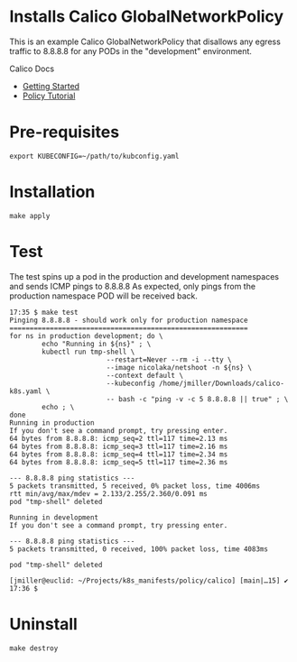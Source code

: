 # Installs Calico GlobalNetworkPolicy

This is an example Calico GlobalNetworkPolicy that disallows any egress traffic to 8.8.8.8 for any
PODs in the "development" environment.

Calico Docs
- [Getting Started](https://projectcalico.docs.tigera.io/security/calico-network-policy)
- [Policy Tutorial](https://docs.projectcalico.org/security/tutorials/calico-policy)

# Pre-requisites

```shell
export KUBECONFIG=~/path/to/kubconfig.yaml
```

# Installation

```shell
make apply
```

# Test

The test spins up a pod in the production and development namespaces and sends ICMP pings to 8.8.8.8
As expected, only pings from the production namespace POD will be received back.


```shell
17:35 $ make test
Pinging 8.8.8.8 - should work only for production namespace
===========================================================
for ns in production development; do \
        echo "Running in ${ns}" ; \
        kubectl run tmp-shell \
                        --restart=Never --rm -i --tty \
                        --image nicolaka/netshoot -n ${ns} \
                        --context default \
                        --kubeconfig /home/jmiller/Downloads/calico-k8s.yaml \
                        -- bash -c "ping -v -c 5 8.8.8.8 || true" ; \
        echo ; \
done
Running in production
If you don't see a command prompt, try pressing enter.
64 bytes from 8.8.8.8: icmp_seq=2 ttl=117 time=2.13 ms
64 bytes from 8.8.8.8: icmp_seq=3 ttl=117 time=2.16 ms
64 bytes from 8.8.8.8: icmp_seq=4 ttl=117 time=2.34 ms
64 bytes from 8.8.8.8: icmp_seq=5 ttl=117 time=2.36 ms

--- 8.8.8.8 ping statistics ---
5 packets transmitted, 5 received, 0% packet loss, time 4006ms
rtt min/avg/max/mdev = 2.133/2.255/2.360/0.091 ms
pod "tmp-shell" deleted

Running in development
If you don't see a command prompt, try pressing enter.

--- 8.8.8.8 ping statistics ---
5 packets transmitted, 0 received, 100% packet loss, time 4083ms

pod "tmp-shell" deleted

[jmiller@euclid: ~/Projects/k8s_manifests/policy/calico] [main|…15] ✔
17:36 $
```

# Uninstall

```shell
make destroy
```
